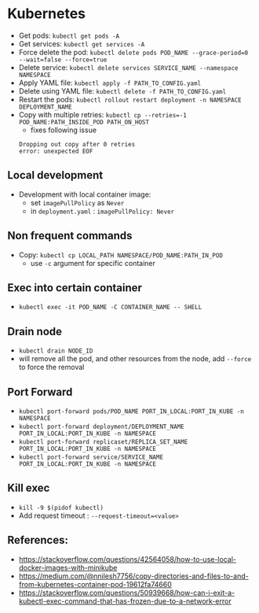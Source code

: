 # Kubernetes

- Get pods: `kubectl get pods -A`
- Get services: `kubectl get services -A`
- Force delete the pod: `kubectl delete pods POD_NAME --grace-period=0 --wait=false --force=true`
- Delete service: `kubectl delete services SERVICE_NAME --namespace NAMESPACE`
- Apply YAML file: `kubectl apply -f PATH_TO_CONFIG.yaml`
- Delete using YAML file: `kubectl delete -f PATH_TO_CONFIG.yaml`
- Restart the pods: `kubectl rollout restart deployment -n NAMESPACE DEPLOYMENT_NAME`
- Copy with multiple retries: `kubectl cp --retries=-1 POD_NAME:PATH_INSIDE_POD PATH_ON_HOST`
  - fixes following issue
  ```
  Dropping out copy after 0 retries
  error: unexpected EOF
  ```

## Local development
- Development with local container image:
    - set `imagePullPolicy` as `Never`
    - in `deployment.yaml` : `imagePullPolicy: Never`


## Non frequent commands

- Copy: `kubectl cp LOCAL_PATH NAMESPACE/POD_NAME:PATH_IN_POD`
    - use `-c` argument for specific container

## Exec into certain container

- `kubectl exec -it POD_NAME -C CONTAINER_NAME -- SHELL`


## Drain node

- `kubectl drain NODE_ID`
- will remove all the pod, and other resources from the node, add `--force` to force the removal

## Port Forward

- `kubectl port-forward pods/POD_NAME PORT_IN_LOCAL:PORT_IN_KUBE -n NAMESPACE`
- `kubectl port-forward deployment/DEPLOYMENT_NAME PORT_IN_LOCAL:PORT_IN_KUBE -n NAMESPACE`
- `kubectl port-forward replicaset/REPLICA_SET_NAME PORT_IN_LOCAL:PORT_IN_KUBE -n NAMESPACE`
- `kubectl port-forward service/SERVICE_NAME PORT_IN_LOCAL:PORT_IN_KUBE -n NAMESPACE`

## Kill exec

- `kill -9 $(pidof kubectl)`
- Add request timeout : `--request-timeout=<value>`

## References:

- https://stackoverflow.com/questions/42564058/how-to-use-local-docker-images-with-minikube
- https://medium.com/@nnilesh7756/copy-directories-and-files-to-and-from-kubernetes-container-pod-19612fa74660
- https://stackoverflow.com/questions/50939668/how-can-i-exit-a-kubectl-exec-command-that-has-frozen-due-to-a-network-error
